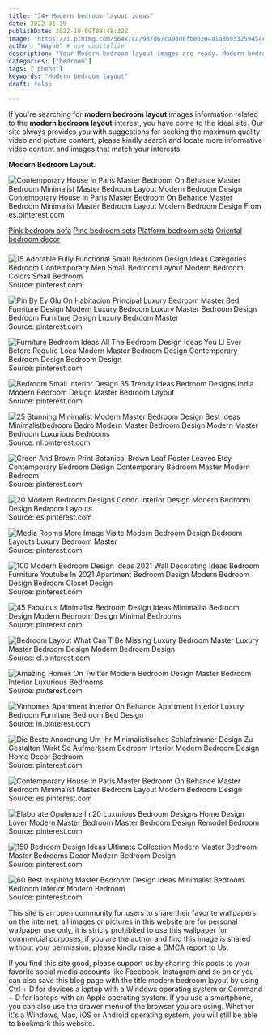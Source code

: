 ```yaml
---
title: "34+ Modern bedroom layout ideas"
date: 2022-01-19
publishDate: 2022-10-09T09:48:32Z
image: "https://i.pinimg.com/564x/ca/98/d6/ca98d6fbe0204a1a8b933259454c8847.jpg"
author: "Wayne" # use capitalize
description: "Your Modern bedroom layout images are ready. Modern bedroom layout are a topic that is being searched for and liked by netizens today. You can Download the Modern bedroom layout files here. Find and Download all royalty-free photos and vectors."
categories: ["bedroom"]
tags: ["phone"]
keywords: "Modern bedroom layout"
draft: false

---
```


If you're searching for **modern bedroom layout** images information related to the **modern bedroom layout** interest, you have come to the ideal  site.  Our site always  provides you with  suggestions  for seeking  the maximum  quality video and picture  content, please kindly search and locate more informative video content and images  that match your interests.

**Modern Bedroom Layout**. 

![Contemporary House In Paris Master Bedroom On Behance Master Bedroom Minimalist Master Bedroom Layout Modern Bedroom Design](https://i.pinimg.com/originals/b3/28/a3/b328a35fa661843771029c5792edff47.jpg "Contemporary House In Paris Master Bedroom On Behance Master Bedroom Minimalist Master Bedroom Layout Modern Bedroom Design")
Contemporary House In Paris Master Bedroom On Behance Master Bedroom Minimalist Master Bedroom Layout Modern Bedroom Design From es.pinterest.com

[Pink bedroom sofa](/pink-bedroom-sofa/)
[Pine bedroom sets](/pine-bedroom-sets/)
[Platform bedroom sets](/platform-bedroom-sets/)
[Oriental bedroom decor](/oriental-bedroom-decor/)



### 

 


![15 Adorable Fully Functional Small Bedroom Design Ideas Categories Bedroom Contemporary Men Small Bedroom Layout Modern Bedroom Colors Small Bedroom](https://i.pinimg.com/originals/02/c1/77/02c17731764755426a575890d8bbf088.jpg "15 Adorable Fully Functional Small Bedroom Design Ideas Categories Bedroom Contemporary Men Small Bedroom Layout Modern Bedroom Colors Small Bedroom")
Source: pinterest.com

 

![Pin By Ey Glu On Habitacion Principal Luxury Bedroom Master Bed Furniture Design Modern Luxury Bedroom Luxury Master Bedroom Design Bedroom Furniture Design Luxury Bedroom Master](https://i.pinimg.com/originals/85/86/21/8586218ac22fe559de7290cec8716789.jpg "Pin By Ey Glu On Habitacion Principal Luxury Bedroom Master Bed Furniture Design Modern Luxury Bedroom Luxury Master Bedroom Design Bedroom Furniture Design Luxury Bedroom Master")
Source: pinterest.com

 

![Furniture Bedroom Ideas All The Bedroom Design Ideas You Ll Ever Before Require Loca Modern Master Bedroom Design Contemporary Bedroom Design Bedroom Design](https://i.pinimg.com/736x/89/63/a3/8963a32f7e0f63c922cf0a0b3168aa36.jpg "Furniture Bedroom Ideas All The Bedroom Design Ideas You Ll Ever Before Require Loca Modern Master Bedroom Design Contemporary Bedroom Design Bedroom Design")
Source: pinterest.com

 

![Bedroom Small Interior Design 35 Trendy Ideas Bedroom Designs India Modern Bedroom Design Master Bedroom Layout](https://i.pinimg.com/474x/c0/23/c2/c023c2c6e5789366264cd9bc59a0bf6f.jpg "Bedroom Small Interior Design 35 Trendy Ideas Bedroom Designs India Modern Bedroom Design Master Bedroom Layout")
Source: pinterest.com

 

![25 Stunning Minimalist Modern Master Bedroom Design Best Ideas Minimalistbedroom Bedro Modern Master Bedroom Design Modern Master Bedroom Luxurious Bedrooms](https://i.pinimg.com/originals/fe/04/5b/fe045b097c745efd3183c9a9c52f45bc.png "25 Stunning Minimalist Modern Master Bedroom Design Best Ideas Minimalistbedroom Bedro Modern Master Bedroom Design Modern Master Bedroom Luxurious Bedrooms")
Source: nl.pinterest.com

 

![Green And Brown Print Botanical Brown Leaf Poster Leaves Etsy Contemporary Bedroom Design Contemporary Bedroom Master Modern Bedroom](https://i.pinimg.com/736x/fd/50/ba/fd50bac7963e625088a5c71376c72bc8.jpg "Green And Brown Print Botanical Brown Leaf Poster Leaves Etsy Contemporary Bedroom Design Contemporary Bedroom Master Modern Bedroom")
Source: pinterest.com

 

![20 Modern Bedroom Designs Condo Interior Design Modern Bedroom Design Bedroom Layouts](https://i.pinimg.com/originals/5b/39/fa/5b39fa00336afa5e13e9874ac54f4d0f.jpg "20 Modern Bedroom Designs Condo Interior Design Modern Bedroom Design Bedroom Layouts")
Source: es.pinterest.com

 

![Media Rooms More Image Visite Modern Bedroom Design Bedroom Layouts Luxury Bedroom Master](https://i.pinimg.com/originals/7d/57/01/7d570185cca3cad43f532a84bc6f7c14.jpg "Media Rooms More Image Visite Modern Bedroom Design Bedroom Layouts Luxury Bedroom Master")
Source: pinterest.com

 

![100 Modern Bedroom Design Ideas 2021 Wall Decorating Ideas Bedroom Furniture Youtube In 2021 Apartment Bedroom Design Modern Bedroom Design Bedroom Closet Design](https://i.pinimg.com/564x/46/1d/19/461d19f479c05f5dbf4847963c7da30a.jpg "100 Modern Bedroom Design Ideas 2021 Wall Decorating Ideas Bedroom Furniture Youtube In 2021 Apartment Bedroom Design Modern Bedroom Design Bedroom Closet Design")
Source: pinterest.com

 

![45 Fabulous Minimalist Bedroom Design Ideas Minimalist Bedroom Design Modern Bedroom Design Minimal Bedrooms](https://i.pinimg.com/originals/3d/b4/86/3db486fcc2f2c1158019bba41a9acbbe.jpg "45 Fabulous Minimalist Bedroom Design Ideas Minimalist Bedroom Design Modern Bedroom Design Minimal Bedrooms")
Source: pinterest.com

 

![Bedroom Layout What Can T Be Missing Luxury Bedroom Master Luxury Master Bedroom Design Modern Bedroom Design](https://i.pinimg.com/originals/fd/6e/9a/fd6e9ab8ad88ae34314f45a42c35725d.jpg "Bedroom Layout What Can T Be Missing Luxury Bedroom Master Luxury Master Bedroom Design Modern Bedroom Design")
Source: cl.pinterest.com

 

![Amazing Homes On Twitter Modern Bedroom Design Master Bedroom Interior Luxurious Bedrooms](https://i.pinimg.com/originals/d1/34/6d/d1346d7a63f7ca0532f74adf98e6f196.jpg "Amazing Homes On Twitter Modern Bedroom Design Master Bedroom Interior Luxurious Bedrooms")
Source: pinterest.com

 

![Vinhomes Apartment Interior On Behance Apartment Interior Luxury Bedroom Furniture Bedroom Bed Design](https://i.pinimg.com/originals/72/4f/3e/724f3eca07f70f4dfc8dac434b2ad0da.jpg "Vinhomes Apartment Interior On Behance Apartment Interior Luxury Bedroom Furniture Bedroom Bed Design")
Source: in.pinterest.com

 

![Die Beste Anordnung Um Ihr Minimalistisches Schlafzimmer Design Zu Gestalten Wirkt So Aufmerksam Bedroom Interior Modern Bedroom Design Home Decor Bedroom](https://i.pinimg.com/736x/00/eb/cc/00ebcc3a3703a0f7e062972cb99e4f6b.jpg "Die Beste Anordnung Um Ihr Minimalistisches Schlafzimmer Design Zu Gestalten Wirkt So Aufmerksam Bedroom Interior Modern Bedroom Design Home Decor Bedroom")
Source: pinterest.com

 

![Contemporary House In Paris Master Bedroom On Behance Master Bedroom Minimalist Master Bedroom Layout Modern Bedroom Design](https://i.pinimg.com/originals/b3/28/a3/b328a35fa661843771029c5792edff47.jpg "Contemporary House In Paris Master Bedroom On Behance Master Bedroom Minimalist Master Bedroom Layout Modern Bedroom Design")
Source: es.pinterest.com

 

![Elaborate Opulence In 20 Luxurious Bedroom Designs Home Design Lover Modern Master Bedroom Master Bedroom Design Remodel Bedroom](https://i.pinimg.com/originals/95/4c/ef/954cef0fb053313e441cdaea4e419382.jpg "Elaborate Opulence In 20 Luxurious Bedroom Designs Home Design Lover Modern Master Bedroom Master Bedroom Design Remodel Bedroom")
Source: pinterest.com

 

![150 Bedroom Design Ideas Ultimate Collection Modern Master Bedroom Master Bedrooms Decor Modern Bedroom Design](https://i.pinimg.com/originals/e1/2a/cc/e12acc90d586990d654f683501fa5a2e.jpg "150 Bedroom Design Ideas Ultimate Collection Modern Master Bedroom Master Bedrooms Decor Modern Bedroom Design")
Source: pinterest.com

 

![60 Best Inspiring Master Bedroom Design Ideas Minimalist Bedroom Bedroom Interior Modern Bedroom](https://i.pinimg.com/564x/ca/98/d6/ca98d6fbe0204a1a8b933259454c8847.jpg "60 Best Inspiring Master Bedroom Design Ideas Minimalist Bedroom Bedroom Interior Modern Bedroom")
Source: pinterest.com

 

This site is an open community for users to share their favorite wallpapers on the internet, all images or pictures in this website are for personal wallpaper use only, it is stricly prohibited to use this wallpaper for commercial purposes, if you are the author and find this image is shared without your permission, please kindly raise a DMCA report to Us.

If you find this site good, please support us by sharing this posts to your favorite social media accounts like Facebook, Instagram and so on or you can also save this blog page with the title modern bedroom layout by using Ctrl + D for devices a laptop with a Windows operating system or Command + D for laptops with an Apple operating system. If you use a smartphone, you can also use the drawer menu of the browser you are using. Whether it's a Windows, Mac, iOS or Android operating system, you will still be able to bookmark this website.
